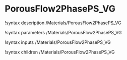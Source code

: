 # PorousFlow2PhasePS_VG
!syntax description /Materials/PorousFlow2PhasePS_VG

!syntax parameters /Materials/PorousFlow2PhasePS_VG

!syntax inputs /Materials/PorousFlow2PhasePS_VG

!syntax children /Materials/PorousFlow2PhasePS_VG

